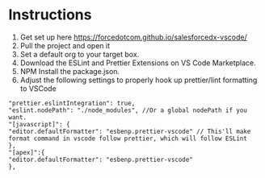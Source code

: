 # Instructions

1. Get set up here https://forcedotcom.github.io/salesforcedx-vscode/
2. Pull the project and open it
3. Set a default org to your target box.
4. Download the ESLint and Prettier Extensions on VS Code Marketplace.
5. NPM Install the package.json.
6. Adjust the following settings to properly hook up prettier/lint formatting to VSCode

```
"prettier.eslintIntegration": true,
"eslint.nodePath": "./node_modules", //Or a global nodePath if you want.
"[javascript]": {
"editor.defaultFormatter": "esbenp.prettier-vscode" // This'll make format command in vscode follow prettier, which will follow ESLint
},
"[apex]":{
"editor.defaultFormatter": "esbenp.prettier-vscode"
},
```
